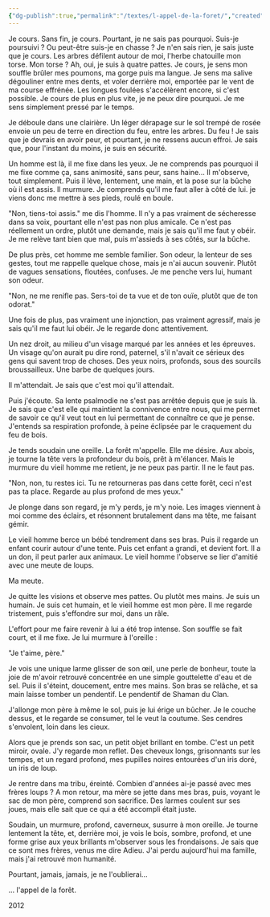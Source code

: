 ```yaml
---
{"dg-publish":true,"permalink":"/textes/l-appel-de-la-foret/","created":"2024-04-08T12:06:16.381+02:00","updated":"2024-04-08T16:56:46.872+02:00"}
---
```


Je cours. Sans fin, je cours. Pourtant, je ne sais pas pourquoi. Suis-je poursuivi ? Ou peut-être suis-je en chasse ? Je n'en sais rien, je sais juste que je cours. Les arbres défilent autour de moi, l'herbe chatouille mon torse. Mon torse ? Ah, oui, je suis à quatre pattes. Je cours, je sens mon souffle brûler mes poumons, ma gorge puis ma langue. Je sens ma salive dégouliner entre mes dents, et voler derrière moi, emportée par le vent de ma course effrénée. Les longues foulées s'accélèrent encore, si c'est possible. Je cours de plus en plus vite, je ne peux dire pourquoi. Je me sens simplement pressé par le temps.

Je déboule dans une clairière. Un léger dérapage sur le sol trempé de rosée envoie un peu de terre en direction du feu, entre les arbres. Du feu ! Je sais que je devrais en avoir peur, et pourtant, je ne ressens aucun effroi. Je sais que, pour l'instant du moins, je suis en sécurité.

Un homme est là, il me fixe dans les yeux. Je ne comprends pas pourquoi il me fixe comme ça, sans animosité, sans peur, sans haine... Il m'observe, tout simplement. Puis il lève, lentement, une main, et la pose sur la bûche où il est assis. Il murmure. Je comprends qu'il me faut aller à côté de lui. je viens donc me mettre à ses pieds, roulé en boule.

"Non, tiens-toi assis." me dis l'homme. Il n'y a pas vraiment de sécheresse dans sa voix, pourtant elle n'est pas non plus amicale. Ce n'est pas réellement un ordre, plutôt une demande, mais je sais qu'il me faut y obéir. Je me relève tant bien que mal, puis m'assieds à ses côtés, sur la bûche.

De plus près, cet homme me semble familier. Son odeur, la lenteur de ses gestes, tout me rappelle quelque chose, mais je n'ai aucun souvenir. Plutôt de vagues sensations, floutées, confuses. Je me penche vers lui, humant son odeur.

"Non, ne me renifle pas. Sers-toi de ta vue et de ton ouïe, plutôt que de ton odorat."

Une fois de plus, pas vraiment une injonction, pas vraiment agressif, mais je sais qu'il me faut lui obéir. Je le regarde donc attentivement.

Un nez droit, au milieu d'un visage marqué par les années et les épreuves. Un visage qu'on aurait pu dire rond, paternel, s'il n'avait ce sérieux des gens qui savent trop de choses. Des yeux noirs, profonds, sous des sourcils broussailleux. Une barbe de quelques jours.

Il m'attendait. Je sais que c'est moi qu'il attendait.

Puis j'écoute. Sa lente psalmodie ne s'est pas arrêtée depuis que je suis là. Je sais que c'est elle qui maintient la connivence entre nous, qui me permet de savoir ce qu'il veut tout en lui permettant de connaître ce que je pense. J'entends sa respiration profonde, à peine éclipsée par le craquement du feu de bois.

Je tends soudain une oreille. La forêt m'appelle. Elle me désire. Aux abois, je tourne la tête vers la profondeur du bois, prêt à m'élancer. Mais le murmure du vieil homme me retient, je ne peux pas partir. Il ne le faut pas.

"Non, non, tu restes ici. Tu ne retourneras pas dans cette forêt, ceci n'est pas ta place. Regarde au plus profond de mes yeux."

Je plonge dans son regard, je m'y perds, je m'y noie. Les images viennent à moi comme des éclairs, et résonnent brutalement dans ma tête, me faisant gémir.

Le vieil homme berce un bébé tendrement dans ses bras. Puis il regarde un enfant courir autour d'une tente. Puis cet enfant a grandi, et devient fort. Il a un don, il peut parler aux animaux. Le vieil homme l'observe se lier d'amitié avec une meute de loups.

Ma meute.

Je quitte les visions et observe mes pattes. Ou plutôt mes mains. Je suis un humain. Je suis cet humain, et le vieil homme est mon père. Il me regarde tristement, puis s'effondre sur moi, dans un râle.

L'effort pour me faire revenir à lui a été trop intense. Son souffle se fait court, et il me fixe. Je lui murmure à l'oreille :

"Je t'aime, père."

Je vois une unique larme glisser de son œil, une perle de bonheur, toute la joie de m'avoir retrouvé concentrée en une simple gouttelette d'eau et de sel. Puis il s'éteint, doucement, entre mes mains. Son bras se relâche, et sa main laisse tomber un pendentif. Le pendentif de Shaman du Clan.

J'allonge mon père à même le sol, puis je lui érige un bûcher. Je le couche dessus, et le regarde se consumer, tel le veut la coutume. Ses cendres s'envolent, loin dans les cieux.

Alors que je prends son sac, un petit objet brillant en tombe. C'est un petit miroir, ovale. J'y regarde mon reflet. Des cheveux longs, grisonnants sur les tempes, et un regard profond, mes pupilles noires entourées d'un iris doré, un iris de loup.

Je rentre dans ma tribu, éreinté. Combien d'années ai-je passé avec mes frères loups ? A mon retour, ma mère se jette dans mes bras, puis, voyant le sac de mon père, comprend son sacrifice. Des larmes coulent sur ses joues, mais elle sait que ce qui a été accompli était juste.

Soudain, un murmure, profond, caverneux, susurre à mon oreille. Je tourne lentement la tête, et, derrière moi, je vois le bois, sombre, profond, et une forme grise aux yeux brillants m'observer sous les frondaisons. Je sais que ce sont mes frères, venus me dire Adieu. J'ai perdu aujourd'hui ma famille, mais j'ai retrouvé mon humanité.

Pourtant, jamais, jamais, je ne l'oublierai...

... l'appel de la forêt.

2012